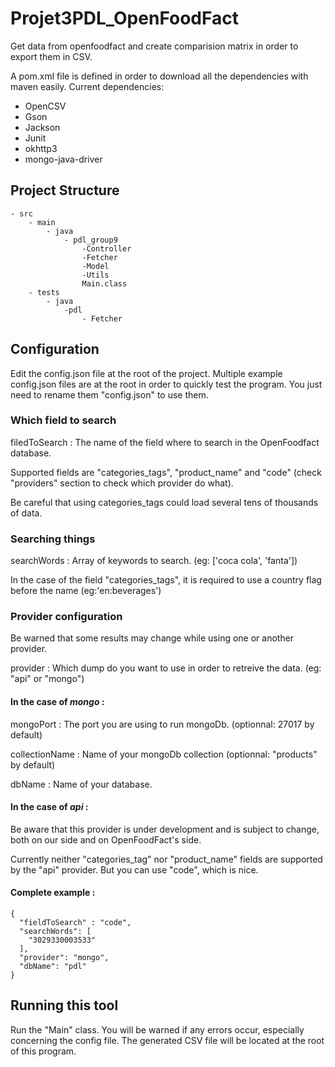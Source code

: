 # Projet3PDL_OpenFoodFact
Get data from openfoodfact and create comparision matrix in order to export them in CSV.

A pom.xml file is defined in order to download all the dependencies with maven easily.
Current dependencies:
- OpenCSV
- Gson
- Jackson
- Junit
- okhttp3
- mongo-java-driver

## Project Structure

    - src
        - main
            - java
                - pdl_group9 
                    -Controller
                    -Fetcher
                    -Model
                    -Utils
                    Main.class
        - tests
            - java  
                -pdl
                    - Fetcher
    
  



## Configuration

Edit the config.json file at the root of the project.
Multiple example config.json files are at the root in order to quickly test the program. You just need to rename them "config.json" to use them.

### Which field to search

filedToSearch : The name of the field where to search in the OpenFoodfact database. 

Supported fields are "categories_tags", "product_name" and "code" (check "providers" section to check which provider do what).

Be careful that using categories_tags could load several tens of thousands of data.

### Searching things

searchWords : Array of keywords to search. (eg: ['coca cola', 'fanta'])

In the case of the field "categories_tags", it is required to use a country flag before the name (eg:'en:beverages')

### Provider configuration

Be warned that some results may change while using one or another provider.

provider : Which dump do you want to use in order to retreive the data. (eg: "api" or "mongo")

#### In the case of _mongo_ : 

mongoPort : The port you are using to run mongoDb. (optionnal: 27017 by default)

collectionName : Name of your mongoDb collection (optionnal: "products" by default)

dbName : Name of your database.

#### In the case of _api_ :

Be aware that this provider is under development and is subject to change, both on our side and on OpenFoodFact's side.

Currently neither "categories_tag" nor "product_name" fields are supported by the "api" provider. 
But you can use "code", which is nice.

#### Complete example : 
```
{
  "fieldToSearch" : "code",
  "searchWords": [
    "3029330003533"
  ],
  "provider": "mongo",
  "dbName": "pdl"
}
```

## Running this tool

Run the "Main" class.
You will be warned if any errors occur, especially concerning the config file.
The generated CSV file will be located at the root of this program.

